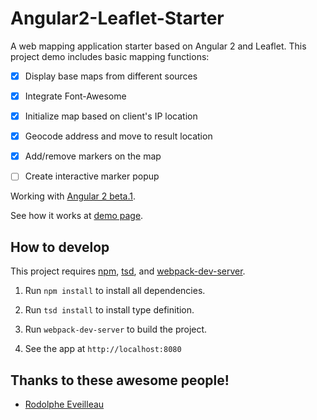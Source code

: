 # Angular2-Leaflet-Starter

A web mapping application starter based on Angular 2 and Leaflet. This project demo includes basic mapping functions:

- [x] Display base maps from different sources

- [x] Integrate Font-Awesome

- [x] Initialize map based on client's IP location

- [x] Geocode address and move to result location

- [x] Add/remove markers on the map

- [ ] Create interactive marker popup

Working with [Angular 2 beta.1](https://github.com/angular/angular/blob/master/CHANGELOG.md#200-beta1-catamorphic-involution-2016-01-08).

See how it works at [demo page](http://haoliangyu.github.io/angular2-leaflet-starter/).

## How to develop

This project requires [npm](https://www.npmjs.com/), [tsd](http://definitelytyped.org/tsd/), and [webpack-dev-server](https://webpack.github.io/).

1. Run ```npm install``` to install all dependencies.

2. Run ```tsd install``` to install type definition.

3. Run ```webpack-dev-server``` to build the project.

5. See the app at ```http://localhost:8080```

## Thanks to these awesome people!

* [Rodolphe Eveilleau](https://github.com/rdphv)
